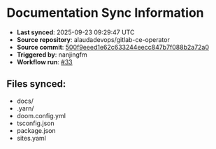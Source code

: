 # Documentation Sync Information

- **Last synced**: 2025-09-23 09:29:47 UTC
- **Source repository**: alaudadevops/gitlab-ce-operator
- **Source commit**: [500f9eeed1e62c633244eecc847b7f088b2a72a0](https://github.com/alaudadevops/gitlab-ce-operator/commit/500f9eeed1e62c633244eecc847b7f088b2a72a0)
- **Triggered by**: nanjingfm
- **Workflow run**: [#33](https://github.com/alaudadevops/gitlab-ce-operator/actions/runs/17941644092)

## Files synced:
- docs/
- .yarn/
- doom.config.yml
- tsconfig.json
- package.json
- sites.yaml
